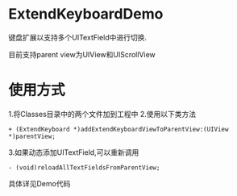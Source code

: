 ExtendKeyboardDemo
==================
键盘扩展以支持多个UITextField中进行切换.

目前支持parent view为UIView和UIScrollView


使用方式
==================
1.将Classes目录中的两个文件加到工程中
2.使用以下类方法

    + (ExtendKeyboard *)addExtendKeyboardViewToParentView:(UIView *)parentView;
    
3.如果动态添加UITextField,可以重新调用

    - (void)reloadAllTextFieldsFromParentView; 
    
具体详见Demo代码

